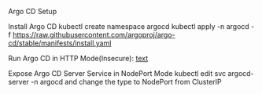 Argo CD Setup

Install Argo CD
kubectl create namespace argocd
kubectl apply -n argocd -f https://raw.githubusercontent.com/argoproj/argo-cd/stable/manifests/install.yaml

Run Argo CD in HTTP Mode(Insecure):
[text](https://github.com/argoproj/argo-cd/blob/54f1572d46d8d611018f4854cf2f24a24a3ac088/docs/operator-manual/argocd-cmd-params-cm.yaml#L82)

Expose Argo CD Server Service in NodePort Mode
kubectl edit svc argocd-server -n argocd
and change the type to NodePort from ClusterIP